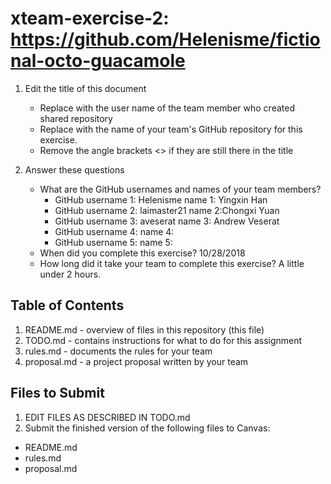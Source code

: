 # xteam-exercise-2: https://github.com/Helenisme/fictional-octo-guacamole

1. Edit the title of this document
   * Replace <UserName> with the user name of the team member who created shared repository
   * Replace <GitHubRepositoryName> with the name of your team's GitHub repository for this exercise.
   * Remove the angle brackets <> if they are still there in the title

2. Answer these questions
   * What are the GitHub usernames and names of your team members?
       * GitHub username 1: Helenisme      name 1: Yingxin Han
       * GitHub username 2: laimaster21    name 2:Chongxi Yuan
       * GitHub username 3: aveserat       name 3: Andrew Veserat
       * GitHub username 4:       name 4:
       * GitHub username 5:       name 5:
   * When did you complete this exercise? 10/28/2018
   * How long did it take your team to complete this exercise?    A little under 2 hours.
      
## Table of Contents

1. README.md - overview of files in this repository (this file)
2. TODO.md - contains instructions for what to do for this assignment
3. rules.md - documents the rules for your team
4. proposal.md - a project proposal written by your team

## Files to Submit

1. EDIT FILES AS DESCRIBED IN TODO.md
2. Submit the finished version of the following files to Canvas:

* README.md
* rules.md
* proposal.md
